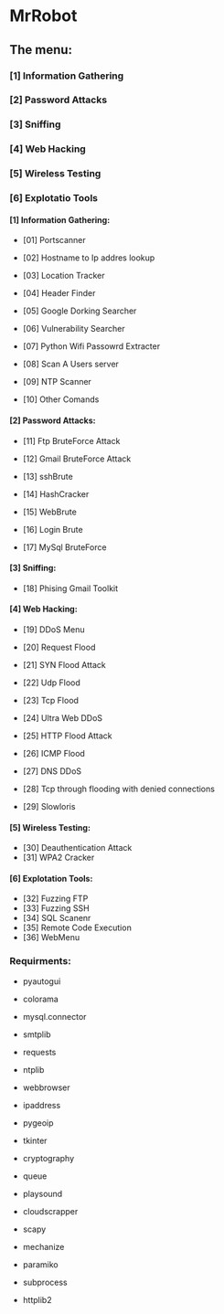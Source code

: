 # MrRobot

## The menu:

### [1] Information Gathering

### [2] Password Attacks

### [3] Sniffing

### [4] Web Hacking

### [5] Wireless Testing


### [6] Explotatio Tools





#### [1] Information Gathering:


- [01] Portscanner


- [02] Hostname to Ip addres lookup


-  [03] Location Tracker


-  [04] Header Finder


-  [05] Google Dorking Searcher


-  [06] Vulnerability Searcher


-  [07] Python Wifi Passowrd Extracter


-  [08] Scan A Users server
-  [09] NTP Scanner


-  [10] Other Comands


#### [2] Password Attacks:


- [11] Ftp BruteForce Attack


-  [12] Gmail BruteForce Attack
-  [13] sshBrute
-  [14] HashCracker
-  [15] WebBrute
-  [16] Login Brute
-  [17] MySql BruteForce


#### [3] Sniffing:



- [18] Phising Gmail Toolkit


#### [4] Web Hacking:



- [19] DDoS Menu


- [20] Request Flood


- [21] SYN Flood Attack


- [22] Udp Flood


- [23] Tcp Flood

- [24] Ultra Web DDoS

- [25] HTTP Flood Attack

- [26] ICMP Flood

- [27] DNS DDoS

- [28] Tcp through flooding with denied connections

- [29] Slowloris

#### [5] Wireless Testing:


  - [30] Deauthentication Attack
  - [31] WPA2 Cracker

#### [6] Explotation Tools:

  - [32] Fuzzing FTP
  - [33] Fuzzing SSH
  - [34] SQL Scanenr
  - [35] Remote Code Execution
  - [36] WebMenu



### Requirments:


- pyautogui


- colorama

- mysql.connector



- smtplib


- requests

- ntplib


- webbrowser


- ipaddress


- pygeoip

- tkinter


- cryptography


- queue


- playsound


- cloudscrapper

- scapy

- mechanize

- paramiko

- subprocess

- httplib2
